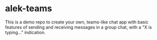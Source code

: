 # alek-teams
This is a demo repo to create your own, teams-like chat app with basic features of sending and receiving messages in a group chat, with a "X is typing..." indication.

